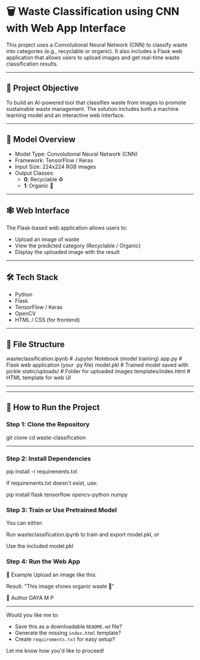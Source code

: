 # 🗑️ Waste Classification using CNN with Web App Interface

This project uses a Convolutional Neural Network (CNN) to classify waste into categories (e.g., recyclable or organic). It also includes a Flask web application that allows users to upload images and get real-time waste classification results.

---

## 📌 Project Objective

To build an AI-powered tool that classifies waste from images to promote sustainable waste management. The solution includes both a machine learning model and an interactive web interface.

---

## 🧠 Model Overview

- Model Type: Convolutional Neural Network (CNN)
- Framework: TensorFlow / Keras
- Input Size: 224x224 RGB images
- Output Classes:
  - **0**: Recyclable ♻️
  - **1**: Organic 🌱

---

## 🕸️ Web Interface

The Flask-based web application allows users to:

- Upload an image of waste
- View the predicted category (Recyclable / Organic)
- Display the uploaded image with the result

---

## 🛠️ Tech Stack

- Python
- Flask
- TensorFlow / Keras
- OpenCV
- HTML / CSS (for frontend)

---
## 📂 File Structure

wasteclassification.ipynb # Jupyter Notebook (model training)
app.py # Flask web application (your .py file)
model.pkl # Trained model saved with pickle
static/uploads/ # Folder for uploaded images
templates/index.html # HTML template for web UI


---


---

## 🚀 How to Run the Project

### Step 1: Clone the Repository


git clone 
cd waste-classification

---
### Step 2: Install Dependencies

pip install -r requirements.txt

If requirements.txt doesn't exist, use:

pip install flask tensorflow opencv-python numpy


### Step 3: Train or Use Pretrained Model
You can either:

Run wasteclassification.ipynb to train and export model.pkl, or

Use the included model.pkl

### Step 4: Run the Web App


📸 Example
Upload an image like this:


Result: "This image shows organic waste 🌱"




👤 Author
DAYA M P




---

Would you like me to:
- Save this as a downloadable `README.md` file?
- Generate the missing `index.html` template?
- Create `requirements.txt` for easy setup?

Let me know how you'd like to proceed!

```bash

